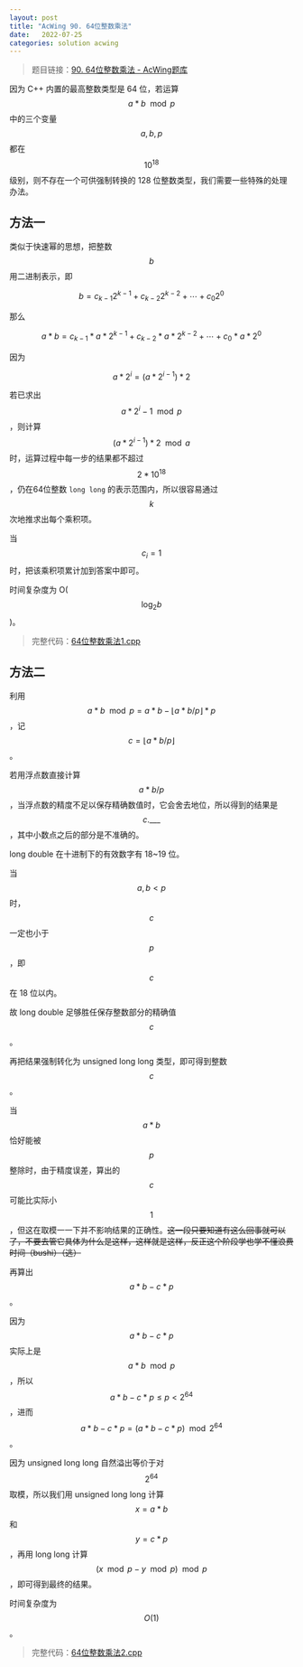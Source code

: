 ```yaml
---
layout: post
title: "AcWing 90. 64位整数乘法"
date:   2022-07-25
categories: solution acwing
---
```

> 题目链接：<a href="https://www.acwing.com/problem/content/92/" target="_blank">90. 64位整数乘法 - AcWing题库</a>

因为 C++ 内置的最高整数类型是 64 位，若运算 $$a * b \mod p$$ 中的三个变量 $$a, b, p$$ 都在 $$10^{18}$$ 级别，则不存在一个可供强制转换的 128 位整数类型，我们需要一些特殊的处理办法。

## 方法一

类似于快速幂的思想，把整数 $$b$$ 用二进制表示，即

$$b = c_{k-1} 2^{k-1} + c_{k-2} 2^{k-2} + \cdots + c_0 2^0$$

那么

$$a * b = c_{k - 1} * a * 2^{k - 1} + c_{k - 2} * a * 2^{k - 2} + \cdots + c_0 * a * 2^0$$

因为

$$a * 2^i = (a * 2^{i - 1}) * 2$$

若已求出 $${a * 2^i - 1 \mod p}$$ ，则计算 $$(a * 2^{i - 1}) * 2 \mod a$$ 时，运算过程中每一步的结果都不超过 $$2 * 10^{18}$$，仍在64位整数 `long long` 的表示范围内，所以很容易通过 $$k$$ 次地推求出每个乘积项。  

当 $$c_i = 1$$ 时，把该乘积项累计加到答案中即可。  

时间复杂度为 O($$\log_2 b$$)。

> 完整代码：<a href="https://gitee.com/lyccrius/oi/blob/master/AcWing/90/64位整数乘法1.cpp" target="_blank">64位整数乘法1.cpp</a>

## 方法二
利用 $$a*b\mod p=a*b-\lfloor a*b/p\rfloor *p$$，记 $$c=\lfloor a*b/p\rfloor$$。

若用浮点数直接计算 $$a*b/p$$，当浮点数的精度不足以保存精确数值时，它会舍去地位，所以得到的结果是 $$c.\_\_\_$$，其中小数点之后的部分是不准确的。

long double 在十进制下的有效数字有 18~19 位。

当 $$a,b<p$$ 时，$$c$$ 一定也小于 $$p$$，即 $$c$$ 在 18 位以内。

故 long double 足够胜任保存整数部分的精确值 $$c$$。

再把结果强制转化为 unsigned long long 类型，即可得到整数 $$c$$。

当 $$a*b$$ 恰好能被 $$p$$ 整除时，由于精度误差，算出的 $$c$$ 可能比实际小 $$1$$，但这在取模一一下并不影响结果的正确性。~~这一段只要知道有这么回事就可以了，不要去管它具体为什么是这样，这样就是这样，反正这个阶段学也学不懂浪费时间（bushi）（逃）~~

再算出 $$a*b-c*p$$。

因为 $$a*b-c*p$$ 实际上是 $$a*b\mod p$$，所以 $$a*b-c*p\le p<2^{64}$$，进而 $$a*b-c*p=(a*b-c*p)\mod 2^{64}$$。

因为 unsigned long long 自然溢出等价于对 $$2^{64}$$ 取模，所以我们用 unsigned long long 计算 $$x=a*b$$ 和 $$y=c*p$$，再用 long long 计算 $$(x\mod p-y\mod p)\mod p$$，即可得到最终的结果。

时间复杂度为 $$O(1)$$。

> 完整代码：<a href="https://gitee.com/lyccrius/oi/blob/master/www.acwing.com/problem/content/92/64位整数乘法2.cpp" target="_blank">64位整数乘法2.cpp</a>